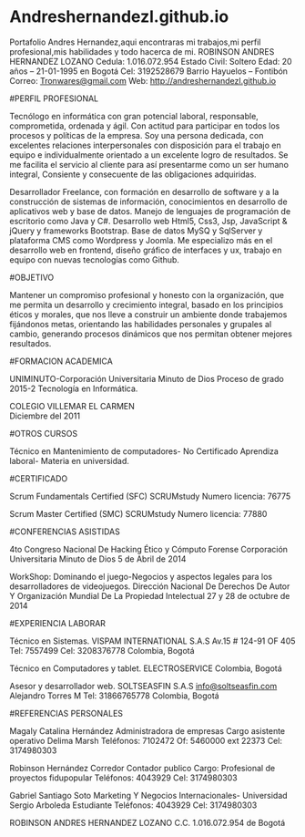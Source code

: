# Andreshernandezl.github.io
Portafolio Andres Hernandez,aqui encontraras mi trabajos,mi perfil profesional,mis habilidades y todo hacerca de mi.
ROBINSON ANDRES HERNANDEZ LOZANO
Cedula: 1.016.072.954
Estado Civil: Soltero
Edad: 20 años – 21-01-1995 en Bogotá 
Cel: 3192528679 
Barrio Hayuelos – Fontibón 
Correo: Tronwares@gmail.com
Web: http://andreshernandezl.github.io



#PERFIL PROFESIONAL

Tecnólogo en informática con gran potencial laboral, responsable, comprometida, ordenada y ágil. Con actitud para participar en todos los procesos y políticas de la empresa. Soy una persona  dedicada, con excelentes relaciones interpersonales con disposición para el trabajo en equipo e individualmente orientado a un excelente logro de resultados. Se me facilita el servicio al cliente para así presentarme como un ser humano integral, Consiente y consecuente de las obligaciones adquiridas.

Desarrollador Freelance, con formación en desarrollo de software y a la construcción de sistemas de información, conocimientos en desarrollo de aplicativos web y base de datos. Manejo de lenguajes de programación de escritorio como Java y C#. Desarrollo web Html5, Css3, Jsp, JavaScript & jQuery y  frameworks Bootstrap. Base de datos MySQ y SqlServer y plataforma CMS como Wordpress y Joomla. Me especializo más en el desarrollo web en frontend, diseño gráfico de interfaces y ux, trabajo en equipo con nuevas tecnologías como Github.



#OBJETIVO


Mantener un compromiso profesional y honesto con la organización, que  me permita un desarrollo y  crecimiento integral, basado en los principios éticos y morales, que nos lleve a construir un ambiente donde trabajemos fijándonos metas, orientando las habilidades personales y grupales al cambio, generando  procesos dinámicos que nos permitan obtener mejores resultados.        


#FORMACION ACADEMICA


UNIMINUTO-Corporación Universitaria Minuto de Dios
Proceso de grado 2015-2
Tecnología en Informática.


COLEGIO VILLEMAR EL CARMEN  
Diciembre del 2011

#OTROS CURSOS

Técnico en Mantenimiento de computadores- No Certificado
Aprendiza laboral- Materia en universidad.

#CERTIFICADO

Scrum Fundamentals Certified (SFC)
SCRUMstudy
Numero licencia: 76775


Scrum Master Certified (SMC)
SCRUMstudy 
Numero licencia: 77880


#CONFERENCIAS ASISTIDAS

4to Congreso Nacional De Hacking Ético y Cómputo Forense
Corporación Universitaria Minuto de Dios
5 de Abril de 2014

WorkShop: Dominando el juego-Negocios y aspectos legales para los desarrolladores de videojuegos.
Dirección Nacional De Derechos De Autor Y Organización Mundial De La Propiedad Intelectual 
27 y 28 de octubre de 2014


#EXPERIENCIA LABORAR

Técnico en Sistemas.
VISPAM INTERNATIONAL S.A.S
Av.15 # 124-91 OF 405 Tel: 7557499 Cel: 3208376778
Colombia, Bogotá

Técnico en Computadores y tablet.
ELECTROSERVICE 
Colombia, Bogotá

Asesor y desarrollador web.
SOLTSEASFIN S.A.S 
info@soltseasfin.com
Alejandro Torres M
Tel: 31866765778
Colombia, Bogotá



#REFERENCIAS PERSONALES

Magaly Catalina Hernández
Administradora de empresas
Cargo asistente operativo Delima Marsh
Teléfonos: 7102472 Of: 5460000 ext 22373 Cel: 3174980303

Robinson Hernández Corredor
Contador publico
Cargo: Profesional de proyectos fidupopular
Teléfonos: 4043929 Cel: 3174980303

Gabriel Santiago Soto
Marketing Y Negocios Internacionales- Universidad Sergio Arboleda
Estudiante
Teléfonos: 4043929 Cel: 3174980303



ROBINSON ANDRES HERNANDEZ LOZANO
C.C. 1.016.072.954 de Bogotá

